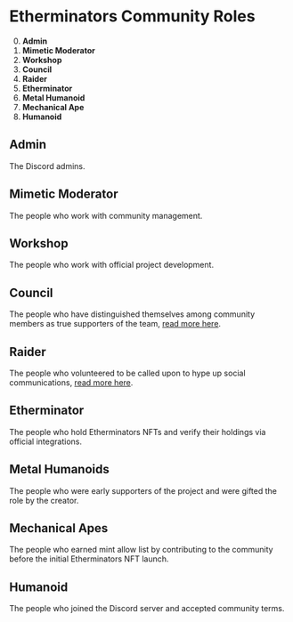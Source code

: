 Etherminators Community Roles
=============================

0. **Admin**
0. **Mimetic Moderator**
0. **Workshop**
0. **Council**
0. **Raider**
0. **Etherminator**
0. **Metal Humanoid**
0. **Mechanical Ape**
0. **Humanoid**

Admin
-----

The Discord admins.

Mimetic Moderator
-----------------

The people who work with community management.

Workshop
--------

The people who work with official project development.

Council
-------

The people who have distinguished themselves among community members as true supporters of the team, [read more here](https://github.com/etherminators/community/blob/main/council.md).

Raider
------

The people who volunteered to be called upon to hype up social communications, [read more here](https://github.com/etherminators/community/blob/main/raid.md).

Etherminator
------------

The people who hold Etherminators NFTs and verify their holdings via official integrations.

Metal Humanoids
---------------

The people who were early supporters of the project and were gifted the role by the creator.

Mechanical Apes
---------------

The people who earned mint allow list by contributing to the community before the initial Etherminators NFT launch. 

Humanoid
--------

The people who joined the Discord server and accepted community terms.
